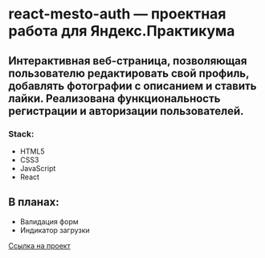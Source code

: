 # react-mesto-auth — проектная работа для Яндекс.Практикума

## Интерактивная веб-страница, позволяющая пользователю редактировать свой профиль, добавлять фотографии с описанием и ставить лайки. Реализована функциональность регистрации и авторизации пользователей.

### Stack:
* HTML5
* CSS3
* JavaScript
* React

## В планах:
* Валидация форм
* Индикатор загрузки

[Ссылка на проект](https://pawnchow.github.io/react-mesto-auth/)